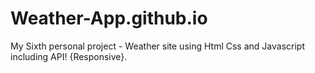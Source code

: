 # Weather-App.github.io
My Sixth personal project - Weather site using Html Css and Javascript including API! {Responsive}.
